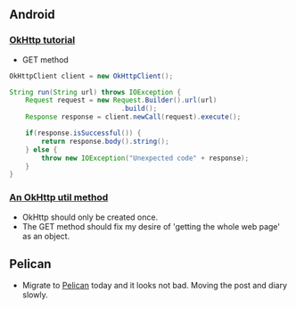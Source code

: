 ## Android

### [OkHttp tutorial](http://www.cnblogs.com/ct2011/p/4001708.html)

- GET method

```Java
OkHttpClient client = new OkHttpClient();

String run(String url) throws IOException {
    Request request = new Request.Builder().url(url)
                            .build();
    Response response = client.newCall(request).execute();

    if(response.isSuccessful()) {
        return response.body().string();
    } else {
        throw new IOException("Unexpected code" + response);
    }
}
```
### [An OkHttp util method](http://blog.csdn.net/lmj623565791/article/details/47911083)
- OkHttp should only be created once.
- The GET method should fix my desire of 'getting the whole web page' as an object.

## Pelican
- Migrate to [Pelican](http://docs.getpelican.com/en/3.6.3/content.html) today and it looks not bad. Moving the post and diary slowly.
